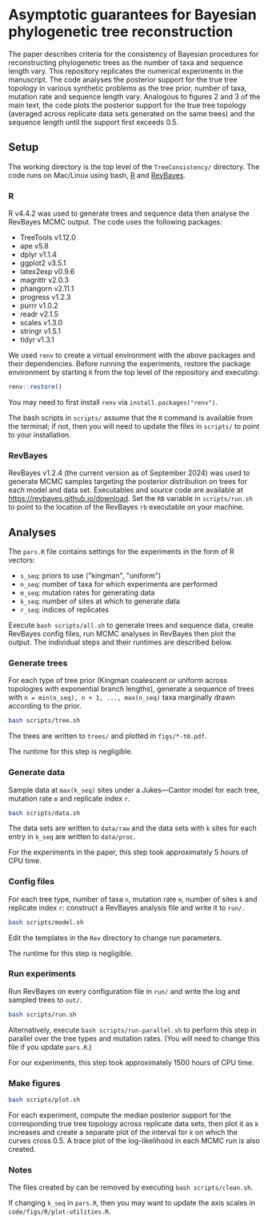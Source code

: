 # Asymptotic guarantees for Bayesian phylogenetic tree reconstruction
The paper describes criteria for the consistency of Bayesian procedures for reconstructing phylogenetic trees as the number of taxa and sequence length vary.
This repository replicates the numerical experiments in the manuscript.
The code analyses the posterior support for the true tree topology in various synthetic problems as the tree prior, number of taxa, mutation rate and sequence length vary.
Analogous to figures 2 and 3 of the main text, the code plots the posterior support for the true tree topology (averaged across replicate data sets generated on the same trees) and the sequence length until the support first exceeds 0.5.

## Setup
The working directory is the top level of the `TreeConsistency/` directory.
The code runs on Mac/Linux using bash, [R](https://www.r-project.org/) and [RevBayes](https://revbayes.github.io).

### R
R v4.4.2 was used to generate trees and sequence data then analyse the RevBayes MCMC output.
The code uses the following packages:
- TreeTools v1.12.0
- ape v5.8
- dplyr v1.1.4
- ggplot2 v3.5.1
- latex2exp v0.9.6
- magrittr v2.0.3
- phangorn v2.11.1
- progress v1.2.3
- purrr v1.0.2
- readr v2.1.5
- scales v1.3.0
- stringr v1.5.1
- tidyr v1.3.1

We used `renv` to create a virtual environment with the above packages and their dependencies.
Before running the experiments, restore the package environment by starting `R` from the top level of the repository and executing:
```R
renv::restore()
```
You may need to first install `renv` via `install.packages("renv")`.

The bash scripts in `scripts/` assume that the `R` command is available from the terminal; if not, then you will need to update the files in `scripts/` to point to your installation.

### RevBayes
RevBayes v1.2.4 (the current version as of September 2024) was used to generate MCMC samples targeting the posterior distribution on trees for each model and data set.
Executables and source code are available at https://revbayes.github.io/download.
Set the `RB` variable in `scripts/run.sh` to point to the location of the RevBayes `rb` executable on your machine.

## Analyses
The `pars.R` file contains settings for the experiments in the form of R vectors:
* `s_seq`: priors to use ("kingman", "uniform")
* `n_seq`: number of taxa for which experiments are performed
* `m_seq`: mutation rates for generating data
* `k_seq`: number of sites at which to generate data
* `r_seq`: indices of replicates

Execute `bash scripts/all.sh` to generate trees and sequence data, create RevBayes config files, run MCMC analyses in RevBayes then plot the output.
The individual steps and their runtimes are described below.

### Generate trees
For each type of tree prior (Kingman coalescent or uniform across topologies with exponential branch lengths), generate a sequence of trees with `n = min(n_seq), n + 1, ..., max(n_seq)` taxa marginally drawn according to the prior.
```bash
bash scripts/tree.sh
```
The trees are written to `trees/` and plotted in `figs/*-t0.pdf`.

The runtime for this step is negligible.

### Generate data
Sample data at `max(k_seq)` sites under a Jukes—Cantor model for each tree, mutation rate `m` and replicate index `r`.
```bash
bash scripts/data.sh
```
The data sets are written to `data/raw` and the data sets with `k` sites for each entry in `k_seq` are written to `data/proc`.

For the experiments in the paper, this step took approximately 5 hours of CPU time.

### Config files
For each tree type, number of taxa `n`, mutation rate `m`, number of sites `k` and replicate index `r`: construct a RevBayes analysis file and write it to `run/`.
```bash
bash scripts/model.sh
```
Edit the templates in the `Rev` directory to change run parameters.

The runtime for this step is negligible.

### Run experiments
Run RevBayes on every configuration file in `run/` and write the log and sampled trees to `out/`.
```bash
bash scripts/run.sh
```
Alternatively, execute `bash scripts/run-parallel.sh` to perform this step in parallel over the tree types and mutation rates. (You will need to change this file if you update `pars.R`.)

For our experiments, this step took approximately 1500 hours of CPU time.

### Make figures
```bash
bash scripts/plot.sh
```
For each experiment, compute the median posterior support for the corresponding true tree topology across replicate data sets, then plot it as `k` increases and create a separate plot of the interval for `k` on which the curves cross 0.5.
A trace plot of the log-likelihood in each MCMC run is also created.

### Notes
The files created by can be removed by executing `bash scripts/clean.sh`.

If changing `k_seq` in `pars.R`, then you may want to update the axis scales in `code/figs/R/plot-utilities.R`.
